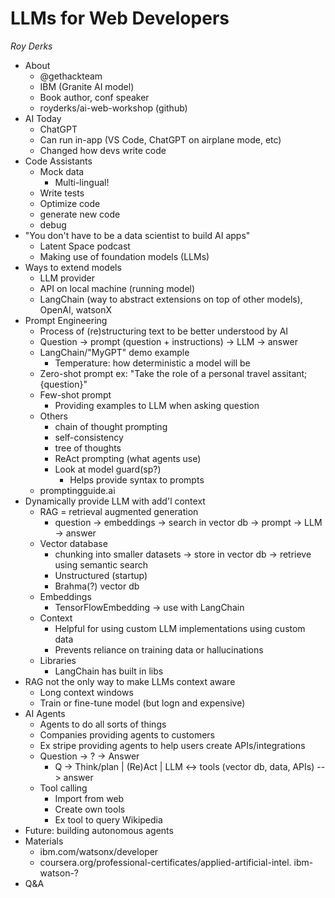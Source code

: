 # LLMs for Web Developers
*Roy Derks*

* About
  * @gethackteam
  * IBM (Granite AI model)
  * Book author, conf speaker
  * royderks/ai-web-workshop (github)
* AI Today
  * ChatGPT
  * Can run in-app (VS Code, ChatGPT on airplane mode, etc)
  * Changed how devs write code
* Code Assistants
  * Mock data
    * Multi-lingual!
  * Write tests
  * Optimize code
  * generate new code
  * debug
* "You don't have to be a data scientist to build AI apps"
  * Latent Space podcast
  * Making use of foundation models (LLMs)
* Ways to extend models
  * LLM provider
  * API on local machine (running model)
  * LangChain (way to abstract extensions on top of other models), OpenAI, watsonX
* Prompt Engineering
  * Process of (re)structuring text to be better understood by AI
  * Question -> prompt (question + instructions) -> LLM -> answer
  * LangChain/"MyGPT" demo example
    * Temperature: how deterministic a model will be
  * Zero-shot prompt ex: "Take the role of a personal travel assitant; {question}"
  * Few-shot prompt 
    * Providing examples to LLM when asking question
  * Others
    * chain of thought prompting
    * self-consistency
    * tree of thoughts
    * ReAct prompting (what agents use)
    * Look at model guard(sp?)
      * Helps provide syntax to prompts
  * promptingguide.ai
* Dynamically provide LLM with add'l context
  * RAG = retrieval augmented generation
    * question -> embeddings -> search in vector db -> prompt -> LLM -> answer
  * Vector database
    * chunking into smaller datasets -> store in vector db -> retrieve using semantic search
    * Unstructured (startup)
    * Brahma(?) vector db
  * Embeddings
    * TensorFlowEmbedding -> use with LangChain
  * Context
    * Helpful for using custom LLM implementations using custom data
    * Prevents reliance on training data or hallucinations
  * Libraries
    * LangChain has built in libs
* RAG not the only way to make LLMs context aware
  * Long context windows
  * Train or fine-tune model (but logn and expensive)
* AI Agents
  * Agents to do all sorts of things
  * Companies providing agents to customers
  * Ex stripe providing agents to help users create APIs/integrations
  * Question -> ? -> Answer
    * Q -> Think/plan | (Re)Act | LLM <-> tools (vector db, data, APIs) --> answer
  * Tool calling
    * Import from web
    * Create own tools
    * Ex tool to query Wikipedia
* Future: building autonomous agents
* Materials
  * ibm.com/watsonx/developer
  * coursera.org/professional-certificates/applied-artificial-intel. ibm-watson-?
* Q&A